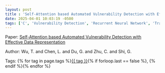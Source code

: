 ```yaml
---
layout: post
title : 'Self-Attention based Automated Vulnerability Detection with Effective Data Representation'
date: 2025-04-01 10:03:19 -0500
tags: ['C', 'Vulnerability Detection', 'Recurrent Neural Network', 'Transformer', 'Abstract Syntax Tree (AST)', 'Program Dependence Graph (PDG)', 'Tokenizer']
---
```

Paper: [Self-Attention based Automated Vulnerability Detection with Effective Data Representation](https://ieeexplore.ieee.org/stamp/stamp.jsp?arnumber=9644777)

Author: Wu, T. and Chen, L. and Du, G. and Zhu, C. and Shi, G.




 Tags: 
    <span>
    {% for tag in page.tags %}<a href="{{ site.baseurl }}tags/#{{ tag | slugify }}">{{ tag }}</a>{% if forloop.last == false %}, {% endif %}{% endfor %}
    </span>
